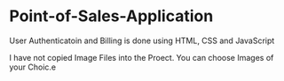 # Point-of-Sales-Application
User Authenticatoin and Billing is done using HTML, CSS and JavaScript

I have not copied Image Files into the Proect. You can choose Images of your Choic.e
